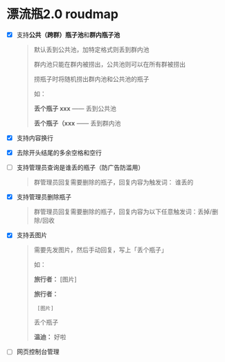 # 漂流瓶2.0 roudmap

- [x] 支持**公共（跨群）瓶子池**和**群内瓶子池**
  > 默认丢到公共池，加特定格式则丢到群内池
  >
  > 群内池只能在群内被捞出，公共池则可以在所有群被捞出
  >
  > 捞瓶子时将随机捞出群内池和公共池的瓶子
  >
  > 如：
  >
  > **丢个瓶子 xxx** ——  丢到公共池
  >
  > **丢个瓶子（xxx** —— 丢到群内池

- [x] 支持内容换行
- [x] 去除开头结尾的多余空格和空行
- [ ] 支持管理员查询是谁丢的瓶子（防广告防滥用）
  > 群管理员回复需要删除的瓶子，回复内容为触发词： 谁丢的
- [x] 支持管理员删除瓶子
  > 群管理员回复需要删除的瓶子，回复内容为以下任意触发词：丢掉/删除/回收
- [x] 支持丢图片
  > 需要先发图片，然后手动回复，写上「丢个瓶子」
  >
  > 如：
  >
  > **旅行者：** [图片]
  > 
  > **旅行者：** 
  >
  >      [图片]
  >
  > 丢个瓶子
  > 
  > **温迪：** 好啦
- [ ] 网页控制台管理